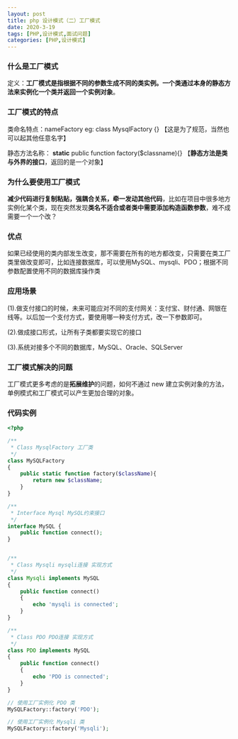 ```yaml
---
layout: post
title: php 设计模式（二）工厂模式
date: 2020-3-19
tags: [PHP,设计模式,面试问题]
categories: [PHP,设计模式] 
---
```


### 什么是工厂模式

定义：**工厂模式是指根据不同的参数生成不同的类实例。一个类通过本身的静态方法来实例化一个类并返回一个实例对象**。

<!--more-->

### 工厂模式的特点

类命名特点：nameFactory eg: class MysqlFactory {} 【这是为了规范，当然也可以起其他任意名字】

静态方法名称： **static** public function factory($classname){} 【**静态方法是类与外界的接口**，返回的是一个对象】

### 为什么要使用工厂模式

**减少代码进行复制粘贴，强耦合关系，牵一发动其他代码**，比如在项目中很多地方实例化某个类，现在突然发现**类名不适合或者类中需要添加构造函数参数**，难不成需要一个一个改？

### 优点

如果已经使用的类内部发生改变，那不需要在所有的地方都改变，只需要在类工厂类里做改变即可，比如连接数据库，可以使用MySQL、mysqli、PDO；根据不同参数配置使用不同的数据库操作类

### 应用场景

(1).做支付接口的时候，未来可能应对不同的支付网关：支付宝、财付通、网银在线等。以后加一个支付方式，要使用哪一种支付方式，改一下参数即可。

(2).做成接口形式，让所有子类都要实现它的接口

(3).系统对接多个不同的数据库，MySQL、Oracle、SQLServer

### 工厂模式解决的问题

工厂模式更多考虑的是**拓展维护**的问题，如何不通过 new 建立实例对象的方法，单例模式和工厂模式可以产生更加合理的对象。

### 代码实例

```php
<?php

/**
 * Class MysqlFactory 工厂类
 */
class MySQLFactory
{
    public static function factory($className){
        return new $className;
    }
}

/**
 * Interface Mysql MySQL约束接口
 */
interface MySQL {
    public function connect();
}


/**
 * Class Mysqli mysqli连接 实现方式
 */
class Mysqli implements MySQL
{
    public function connect()
    {
        echo 'mysqli is connected';
    }
}

/**
 * Class PDO PDO连接 实现方式
 */
class PDO implements MySQL
{
    public function connect()
    {
        echo 'PDO is connected';
    }
}

// 使用工厂实例化 PDO 类
MySQLFactory::factory('PDO');

// 使用工厂实例化 Mysqli 类
MySQLFactory::factory('Mysqli');
```